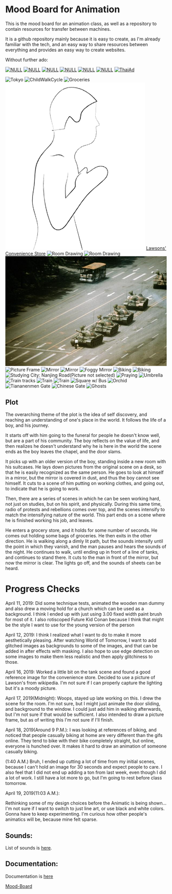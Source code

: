 # Mood Board for Animation

This is the mood board for an animation class,
as well as a repository to contain resources for transfer between machines.

It is a github repository mainly because it is easy to create, as I'm already familiar with the
tech, and an easy way to share resources between everything and provides an easy way to create
websites.

Without further ado:

[![NULL](https://img.youtube.com/vi/eMhDQFLwrAA/0.jpg)](https://www.youtube.com/watch?v=eMhDQFLwrAA)
[![NULL](https://img.youtube.com/vi/Lk4O5iXjIBk/0.jpg)](https://www.youtube.com/watch?v=Lk4O5iXjIBk)
[![NULL](https://img.youtube.com/vi/lDru6QYEBko/0.jpg)](https://www.youtube.com/watch?v=lDru6QYEBko)
[![NULL](https://img.youtube.com/vi/z3j0WTKAFE8/0.jpg)](https://youtu.be/z3j0WTKAFE8)
[![NULL](https://img.youtube.com/vi/JmST5o3usNI/0.jpg)](https://youtu.be/JmST5o3usNI)
[![NULL](https://img.youtube.com/vi/GGNQwGIvgQQ/0.jpg)](https://youtu.be/GGNQwGIvgQQ)
[![ThaiAd](https://img.youtube.com/vi/cZGghmwUcbQ/0.jpg)](https://www.youtube.com/watch?v=cZGghmwUcbQ)

![Tokyo](https://66.media.tumblr.com/401d7b2de83cc027a3795de930ff3301/tumblr_pp56uii2L21wu8kz2o1_1280.png)
![ChildWalkCycle](https://storyboardingandcharacters.files.wordpress.com/2017/04/child-run-cycle-fully-rendered1.gif?w=663)
![Groceries](http://2.bp.blogspot.com/-zGVwkB2_qhA/UNuBAIKbwkI/AAAAAAAAAdY/L4jbKvIYXuc/s640/ponyo-walk.gif)
![Drawing of praying](./praying.png)
[Lawsons' Convenience Store](https://en.wikipedia.org/wiki/Lawson_(store))
![Room Drawing](https://i.pinimg.com/originals/60/ca/d5/60cad5ebae5aff51c8b249f6f409ef51.jpg)
![Room Drawing](https://www.animeoutline.com/wp-content/uploads/2018/03/one_point_perspective_room_drawing.png)
![Square](references/tiananmen.jpg)
![Picture Frame](https://seldeximages.digitalbridge.com.au/w540-c3:2-q100/product_images/desk1.jpg)
![Mirror](https://images.pexels.com/photos/765217/pexels-photo-765217.jpeg?cs=srgb&dl=black-and-white-blur-boy-765217.jpg&fm=jpg)
![Mirror](http://sportsmockery.com/wp-content/uploads/2014/11/man-looking-in-mirror.jpg)
![Foggy Mirror](https://d2v9y0dukr6mq2.cloudfront.net/video/thumbnail/EGMNzkHOlijiyxjt6/hand-cleaning-the-foggy-mirror_swviya6ql_thumbnail-full01.png)
![Biking](https://i.gifer.com/52VF.gif)
![Biking](https://i.gifer.com/YojI.gif)
![Studying](https://thumbs.gfycat.com/SandyFloweryDairycow-max-1mb.gif)
City: Nanjing Road(Picture not selected)
![Praying](https://www.guideposts.org/sites/guideposts.org/files/styles/hero_box_left_lg/public/blog_post/praying_in_church.jpg?timestamp=1538424093)
![Umbrella](https://lukalink.files.wordpress.com/2015/10/umbrella-opening.gif?w=300&h=218)
![Train
tracks](https://www.rockpapershotgun.com/images/15/jan/storyofforestrail.jpg/RPSS/resize/760x-1/format/jpg/quality/90)
![Train](http://www.lonelyplanet.com/travel-blog/tip-article/wordpress_uploads/2016/06/GettyImages-129914512.jpg)
![Train](https://expeditions.latimes.com/storage/trip/47/highlights/203.jpeg)
![Square w/
Bus](https://www.hrw.org/sites/default/files/styles/node_embed/public/media/images/photographs/2009_China_Tiananmen_TankMan.jpg?itok=nc3nj4kE)
![Orchid](https://encrypted-tbn0.gstatic.com/images?q=tbn:ANd9GcRwHgDUeML94jOVGeHssPzpR4TooyK5FSURs96_8QOljrbK-sXZMw)
![Tiananenmen Gate](https://nsarchive2.gwu.edu/NSAEBB/NSAEBB473/tiananmen.jpg)
![Chinese Gate](https://i.pinimg.com/originals/e5/b0/ee/e5b0ee2c24ecd61e65ce85083119b089.jpg)
![Ghosts](https://cdn-static.denofgeek.com/sites/denofgeek/files/styles/article_width/public/01-kodama.jpg?itok=SHzXAWeD)

## Plot

The overarching theme of the plot is the idea of self discovery, and reaching an understanding
of one's place in the world. It follows the life of a boy, and his journey.

It starts off with him going to the funeral for people he doesn't know well, but are a part of
his community. The boy reflects on the value of life, and then realizes he doesn't understand
why he is here in the world the scene ends as the boy leaves the chapel, and the door slams.

It picks up with an older version of the boy, standing inside a new room with his suitcases. He
lays down pictures from the original scene on a desk, so that he is easily recognized as the
same person. He goes to look at himself in a mirror, but the mirror is covered in dust, and thus
the boy cannot see himself. It cuts to a scene of him putting on working clothes, and going out,
to indicate that he is going to work.

Then, there are a series of scenes in which he can be seen working hard, not just on studies,
but on his spirit, and physically. During this same time, radio of protests and rebellions comes
over top, and the scenes intensify to match the intensifying nature of the world. This part ends
on a scene where he is finished working his job, and leaves.

He enters a grocery store, and it holds for some number of seconds. He comes out holding some
bags of groceries. He then exits in the other direction. He is walking along a dimly lit path,
but the sounds intensify until the point in which they vanish, and the man pauses and hears the
sounds of the night. He continues to walk, until ending up in front of a line of tanks, and
continues to stand there. It cuts to the man in front of the mirror, but now the mirror is
clear. The lights go off, and the sounds of sheets can be heard.

# Progress Checks

April 11, 2019:
Did some technique tests, animated the wooden man dummy and also drew a moving hold for a
church which can be used as a background. I think I ended up with just using 3.00 fixed width
paint brush for most of it. I also rotiscoped Future Kid Conan because I think that might be the
style I want to use for the young version of the person


April 12, 2019:
I think I realized what I want to do to make it more aesthetically pleasing. After watching
World of Tomorrow, I want to add glitched images as backgrounds to some of the images, and that
can be added in after effects with masking. I also hope to use edge detection on some images to
make them less realistic and then apply glitchiness to those.

April 16, 2019:
Worked a little bit on the tank scene and found a good reference image for the convenience
store. Decided to use a picture of Lawson's from wikipedia. I'm not sure if I can properly
capture the lighting but it's a moody picture.

April 17, 2019(Midnight):
Woops, stayed up late working on this. I drew the scene for the room. I'm not sure, but I might
just animate the door sliding, and background to the window. I could just add him in walking
afterwards, but I'm not sure if that would be sufficient. I also intended to draw a picture
frame, but as of writing this I'm not sure if I'll finish.

April 18, 2019(Around 9 P.M.):
I was looking at references of biking, and noticed that people casually biking at home are very
different than the gifs online. They tend to bike with their bike completely straight, but
online, everyone is hunched over. It makes it hard to draw an animation of someone casually
biking.

(1:40 A.M.)
Bruh, I ended up cutting a lot of time from my initial scenes, because I can't hold an image for
30 seconds and expect people to care. I also feel that I did not end up adding a ton from last
week, even though I did a lot of work. I still have a lot more to go, but I'm going to rest
before class tomorrow.

April 19, 2019(11:03 A.M.):

Rethinking some of my design choices before the Animatic is being shown... I'm not sure if I
want to switch to just line art, or use black and white colors. Gonna have to keep
experimenting. I'm curious how other people's animatics will be, because mine felt sparse.

## Sounds:
List of sounds is [here](sound.md).

## Documentation:
Documentation is [here](documentation.md)



[Mood-Board](https://julianknodt.github.io/TITLE_GOES_HERE/)
